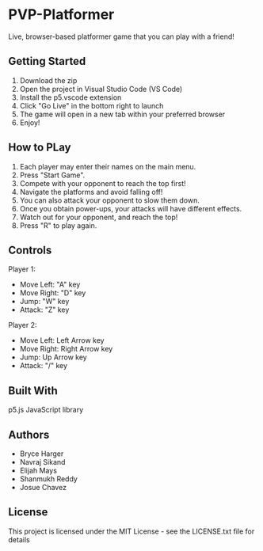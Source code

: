# PVP-Platformer
Live, browser-based platformer game that you can play with a friend!

## Getting Started
1. Download the zip
2. Open the project in Visual Studio Code (VS Code)
3. Install the p5.vscode extension
4. Click "Go Live" in the bottom right to launch
5. The game will open in a new tab within your preferred browser
6. Enjoy!

## How to PLay
1. Each player may enter their names on the main menu.
2. Press "Start Game".
3. Compete with your opponent to reach the top first!
4. Navigate the platforms and avoid falling off!
5. You can also attack your opponent to slow them down.
6. Once you obtain power-ups, your attacks will have different effects.
7. Watch out for your opponent, and reach the top!
8. Press "R" to play again.

## Controls
Player 1:
- Move Left: "A" key
- Move Right: "D" key
- Jump: "W" key
- Attack: "Z" key

Player 2:
- Move Left: Left Arrow key
- Move Right: Right Arrow key
- Jump: Up Arrow key
- Attack: "/" key

## Built With
p5.js JavaScript library

## Authors 
- Bryce Harger 
- Navraj Sikand
- Elijah Mays
- Shanmukh Reddy
- Josue Chavez

## License
This project is licensed under the MIT License - see the LICENSE.txt file for details
